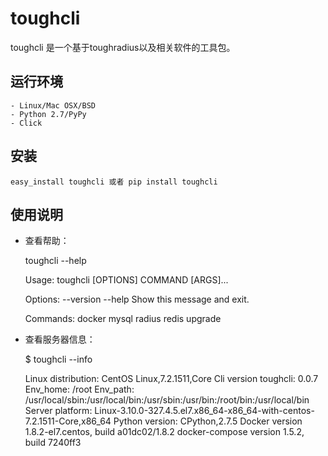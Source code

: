 # toughcli

toughcli 是一个基于toughradius以及相关软件的工具包。

## 运行环境

    - Linux/Mac OSX/BSD
    - Python 2.7/PyPy
    - Click

## 安装

    easy_install toughcli 或者 pip install toughcli

## 使用说明

- 查看帮助：

    toughcli --help


    Usage: toughcli [OPTIONS] COMMAND [ARGS]...

    Options:
      --version
      --help     Show this message and exit.

    Commands:
      docker
      mysql
      radius
      redis
      upgrade

- 查看服务器信息：

    $ toughcli --info

    Linux distribution: CentOS Linux,7.2.1511,Core
    Cli version toughcli: 0.0.7
    Env_home: /root
    Env_path: /usr/local/sbin:/usr/local/bin:/usr/sbin:/usr/bin:/root/bin:/usr/local/bin
    Server platform: Linux-3.10.0-327.4.5.el7.x86_64-x86_64-with-centos-7.2.1511-Core,x86_64
    Python version: CPython,2.7.5
    Docker version 1.8.2-el7.centos, build a01dc02/1.8.2
    docker-compose version 1.5.2, build 7240ff3

